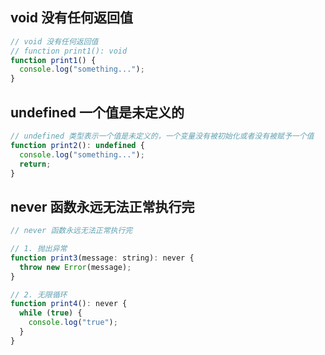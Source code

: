 ## void 没有任何返回值

```js
// void 没有任何返回值
// function print1(): void
function print1() {
  console.log("something...");
}
```

## undefined 一个值是未定义的

```js
// undefined 类型表示一个值是未定义的，一个变量没有被初始化或者没有被赋予一个值
function print2(): undefined {
  console.log("something...");
  return;
}
```

## never 函数永远无法正常执行完

```js
// never 函数永远无法正常执行完

// 1. 抛出异常
function print3(message: string): never {
  throw new Error(message);
}

// 2. 无限循环
function print4(): never {
  while (true) {
    console.log("true");
  }
}
```
